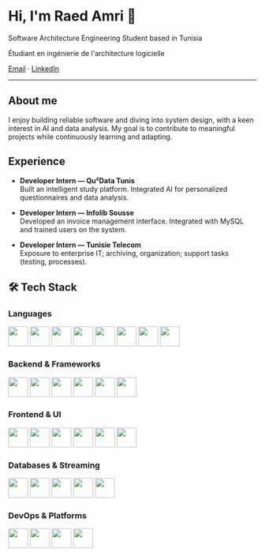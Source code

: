 # Hi, I'm Raed Amri 👋

Software Architecture Engineering Student based in Tunisia

Étudiant en ingénierie de l'architecture logicielle

[Email](amriraed826@gmail.com) · [LinkedIn](https://www.linkedin.com/in/raed-amri-0a14892b5/) 

---

## About me
I enjoy building reliable software and diving into system design, with a keen interest in AI and data analysis.
My goal is to contribute to meaningful projects while continuously learning and adapting.

## Experience
- **Developer Intern — Qu²Data Tunis**  
  Built an intelligent study platform. Integrated AI for personalized questionnaires and data analysis.  

- **Developer Intern — Infolib Sousse**  
  Developed an invoice management interface. Integrated with MySQL and trained users on the system.  

- **Developer Intern — Tunisie Telecom**  
  Exposure to enterprise IT; archiving, organization; support tasks (testing, processes).


## 🛠 Tech Stack  

### Languages  
<p>
  <img src="https://cdn.jsdelivr.net/gh/devicons/devicon/icons/java/java-original.svg" width="40"/>  
  <img src="https://cdn.jsdelivr.net/gh/devicons/devicon/icons/python/python-original.svg" width="40"/> 
  <img src="https://cdn.jsdelivr.net/gh/devicons/devicon/icons/javascript/javascript-original.svg" width="40"/>  
  <img src="https://cdn.jsdelivr.net/gh/devicons/devicon/icons/typescript/typescript-original.svg" width="40"/>  
  <img src="https://cdn.jsdelivr.net/gh/devicons/devicon/icons/c/c-original.svg" width="40"/>  
  <img src="https://cdn.jsdelivr.net/gh/devicons/devicon/icons/cplusplus/cplusplus-original.svg" width="40"/>  
  <img src="https://cdn.jsdelivr.net/gh/devicons/devicon/icons/csharp/csharp-original.svg" width="40"/>  
  <img src="https://cdn.jsdelivr.net/gh/devicons/devicon/icons/php/php-original.svg" width="40"/>  
</p>

### Backend & Frameworks  
<p>
  <img src="https://cdn.jsdelivr.net/gh/devicons/devicon/icons/nodejs/nodejs-original.svg" width="40"/>  
  <img src="https://cdn.jsdelivr.net/gh/devicons/devicon/icons/spring/spring-original.svg" width="40"/>  
  <img src="https://cdn.jsdelivr.net/gh/devicons/devicon/icons/dotnetcore/dotnetcore-original.svg" width="40"/>  
  <img src="https://cdn.jsdelivr.net/gh/devicons/devicon/icons/laravel/laravel-plain.svg" width="40"/>  
  <img src="https://cdn.jsdelivr.net/gh/devicons/devicon/icons/symfony/symfony-original.svg" width="40"/>  
  <img src="https://cdn.jsdelivr.net/gh/devicons/devicon/icons/flask/flask-original.svg" width="40"/>  
</p>


### Frontend & UI  
<p>
  <img src="https://cdn.jsdelivr.net/gh/devicons/devicon/icons/vuejs/vuejs-original.svg" width="40"/>  
  <img src="https://cdn.jsdelivr.net/gh/devicons/devicon/icons/angularjs/angularjs-original.svg" width="40"/>  
  <img src="https://cdn.jsdelivr.net/gh/devicons/devicon/icons/bootstrap/bootstrap-original.svg" width="40"/>  
  <img src="https://cdn.jsdelivr.net/gh/devicons/devicon/icons/css3/css3-original.svg" width="40"/>  
  <img src="https://cdn.jsdelivr.net/gh/devicons/devicon/icons/html5/html5-original.svg" width="40"/>  
  <img src="https://cdn.jsdelivr.net/gh/devicons/devicon/icons/qt/qt-original.svg" width="40"/>  
</p>


### Databases & Streaming  
<p>
  <img src="https://cdn.jsdelivr.net/gh/devicons/devicon/icons/mongodb/mongodb-original.svg" width="40"/>  
  <img src="https://cdn.jsdelivr.net/gh/devicons/devicon/icons/mysql/mysql-original.svg" width="40"/>  
  <img src="https://cdn.jsdelivr.net/gh/devicons/devicon/icons/postgresql/postgresql-original.svg" width="40"/>  
  <img src="https://cdn.jsdelivr.net/gh/devicons/devicon/icons/oracle/oracle-original.svg" width="40"/>  
  <img src="https://cdn.jsdelivr.net/gh/devicons/devicon/icons/apachekafka/apachekafka-original.svg" width="40"/>  
</p>

### DevOps & Platforms  
<p>
  <img src="https://cdn.jsdelivr.net/gh/devicons/devicon/icons/azure/azure-original.svg" width="40"/>  
  <img src="https://cdn.jsdelivr.net/gh/devicons/devicon/icons/docker/docker-original.svg" width="40"/>  
  <img src="https://cdn.jsdelivr.net/gh/devicons/devicon/icons/linux/linux-original.svg" width="40"/>  
  <img src="https://cdn.jsdelivr.net/gh/devicons/devicon/icons/git/git-original.svg" width="40"/>  
</p>





